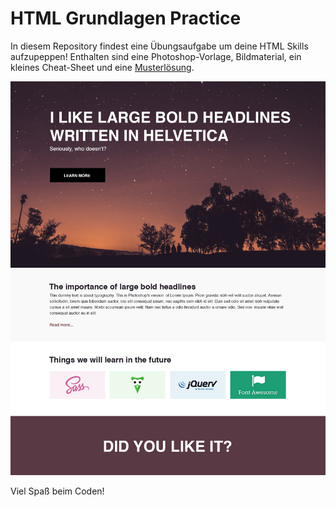 # HTML Grundlagen Practice

In diesem Repository findest eine Übungsaufgabe um deine HTML Skills aufzupeppen! Enthalten sind eine Photoshop-Vorlage, Bildmaterial, ein kleines Cheat-Sheet und eine [Musterlösung](https://moglicodes.github.io/HTML-Grundlagen-Practice/).

![Simple Splash Page](screenshot.jpg)

Viel Spaß beim Coden!
